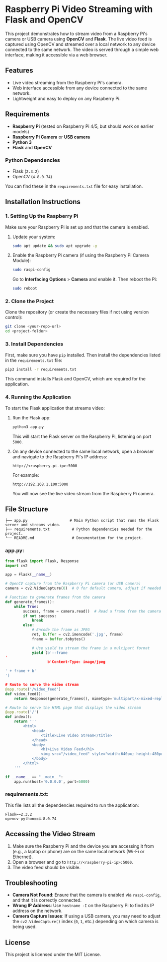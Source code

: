 
# **Raspberry Pi Video Streaming with Flask and OpenCV**

This project demonstrates how to stream video from a Raspberry Pi's camera or USB camera using **OpenCV** and **Flask**. The live video feed is captured using OpenCV and streamed over a local network to any device connected to the same network. The video is served through a simple web interface, making it accessible via a web browser.

## **Features**
- Live video streaming from the Raspberry Pi's camera.
- Web interface accessible from any device connected to the same network.
- Lightweight and easy to deploy on any Raspberry Pi.

## **Requirements**

- **Raspberry Pi** (tested on Raspberry Pi 4/5, but should work on earlier models)
- **Raspberry Pi Camera** or **USB camera**
- **Python 3**
- **Flask** and **OpenCV**

### **Python Dependencies**
- Flask (`2.3.2`)
- OpenCV (`4.8.0.74`)

You can find these in the `requirements.txt` file for easy installation.

## **Installation Instructions**

### **1. Setting Up the Raspberry Pi**

Make sure your Raspberry Pi is set up and that the camera is enabled.

1. Update your system:
   ```bash
   sudo apt update && sudo apt upgrade -y
   ```

2. Enable the Raspberry Pi camera (if using the Raspberry Pi Camera Module):
   ```bash
   sudo raspi-config
   ```
   Go to **Interfacing Options** > **Camera** and enable it. Then reboot the Pi:
   ```bash
   sudo reboot
   ```

### **2. Clone the Project**

Clone the repository (or create the necessary files if not using version control):
```bash
git clone <your-repo-url>
cd <project-folder>
```

### **3. Install Dependencies**

First, make sure you have `pip` installed. Then install the dependencies listed in the `requirements.txt` file:
```bash
pip3 install -r requirements.txt
```

This command installs Flask and OpenCV, which are required for the application.

### **4. Running the Application**

To start the Flask application that streams video:

1. Run the Flask app:
   ```bash
   python3 app.py
   ```

   This will start the Flask server on the Raspberry Pi, listening on port `5000`.

2. On any device connected to the same local network, open a browser and navigate to the Raspberry Pi's IP address:
   ```
   http://<raspberry-pi-ip>:5000
   ```

   For example:
   ```
   http://192.168.1.100:5000
   ```

   You will now see the live video stream from the Raspberry Pi camera.

## **File Structure**

```
├── app.py                   # Main Python script that runs the Flask server and streams video.
├── requirements.txt          # Python dependencies needed for the project.
└── README.md                 # Documentation for the project.
```

### **app.py**:

```python
from flask import Flask, Response
import cv2

app = Flask(__name__)

# OpenCV capture from the Raspberry Pi camera (or USB camera)
camera = cv2.VideoCapture(0)  # 0 for default camera, adjust if needed

# Function to generate frames from the camera
def generate_frames():
    while True:
        success, frame = camera.read()  # Read a frame from the camera
        if not success:
            break
        else:
            # Encode the frame as JPEG
            ret, buffer = cv2.imencode('.jpg', frame)
            frame = buffer.tobytes()

            # Use yield to stream the frame in a multipart format
            yield (b'--frame
'
                   b'Content-Type: image/jpeg

' + frame + b'
')

# Route to serve the video stream
@app.route('/video_feed')
def video_feed():
    return Response(generate_frames(), mimetype='multipart/x-mixed-replace; boundary=frame')

# Route to serve the HTML page that displays the video stream
@app.route('/')
def index():
    return '''
        <html>
            <head>
                <title>Live Video Stream</title>
            </head>
            <body>
                <h1>Live Video Feed</h1>
                <img src="/video_feed" style="width:640px; height:480px;">
            </body>
        </html>
    '''

if __name__ == "__main__":
    app.run(host='0.0.0.0', port=5000)
```

### **requirements.txt**:
This file lists all the dependencies required to run the application:
```
Flask==2.3.2
opencv-python==4.8.0.74
```

## **Accessing the Video Stream**

1. Make sure the Raspberry Pi and the device you are accessing it from (e.g., a laptop or phone) are on the same local network (Wi-Fi or Ethernet).
2. Open a browser and go to `http://<raspberry-pi-ip>:5000`.
3. The video feed should be visible.

## **Troubleshooting**

- **Camera Not Found**: Ensure that the camera is enabled via `raspi-config`, and that it is correctly connected.
- **Wrong IP Address**: Use `hostname -I` on the Raspberry Pi to find its IP address on the network.
- **Camera Capture Issues**: If using a USB camera, you may need to adjust the `cv2.VideoCapture()` index (`0`, `1`, etc.) depending on which camera is being used.

## **License**

This project is licensed under the MIT License.
